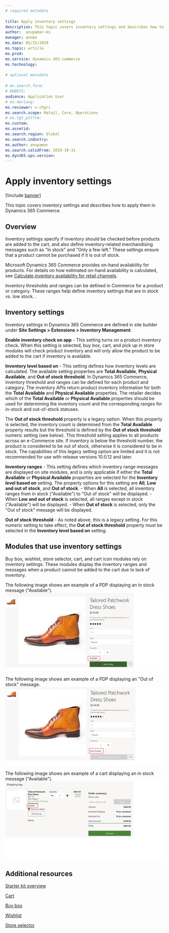 ```yaml
---
# required metadata

title: Apply inventory settings
description: This topic covers inventory settings and describes how to apply them in Dynamics 365 Commerce.
author:  anupamar-ms
manager: annbe
ms.date: 05/25/2020
ms.topic: article
ms.prod: 
ms.service: dynamics-365-commerce
ms.technology: 

# optional metadata

# ms.search.form: 
# ROBOTS: 
audience: Application User
# ms.devlang: 
ms.reviewer: v-chgri
ms.search.scope: Retail, Core, Operations
# ms.tgt_pltfrm: 
ms.custom: 
ms.assetid: 
ms.search.region: Global
ms.search.industry: 
ms.author: anupamar
ms.search.validFrom: 2019-10-31
ms.dyn365.ops.version: 
---
```


# Apply inventory settings

[!include [banner](includes/banner.md)]

This topic covers inventory settings and describes how to apply them in Dynamics 365 Commerce.

## Overview

Inventory settings specify if inventory should be checked before products are added to the cart, and also define inventory-related merchandising messages such as "In stock" and "Only a few left." These settings ensure that a product cannot be purchased if it is out of stock.

Microsoft Dynamics 365 Commerce provides on-hand availability for products. For details on how estimated on-hand availability is calculated, see [Calculate inventory availability for retail channels](calculated-inventory-retail-channels.md).

Inventory thresholds and ranges can be defined in Commerce for a product or category. These ranges help define inventory settings that are in stock vs. low stock. <!--For details, see [TBD](tbd)-->.

## Inventory settings 

Inventory settings in Dynamics 365 Commerce are defined in site builder under **Site Settings \> Extensions \> Inventory Management**. 

**Enable inventory check on app** - This setting turns on a product inventory check. When this setting is selected, buy box, cart, and pick up in store modules will check product inventory and will only allow the product to be added to the cart if inventory is available.

**Inventory level based on** - This setting defines how inventory levels are calculated. The available setting properties are **Total Available**, **Physical Available**, and **Out of stock threshold**. In Dynamics 365 Commerce, inventory threshold and ranges can be defined for each product and category. The inventory APIs return product inventory information for both the **Total Available** and **Physical Available** properties. The retailer decides which of the **Total Available** or **Physical Available** properties should be used for determining the inventory count and the corresponding ranges for in-stock and out-of-stock statuses. 

The **Out of stock threshold** property is a legacy option. When this property is selected, the inventory count is determined from the **Total Available** property results but the threshold is defined by the **Out of stock threshold** numeric setting (see below). This threshold setting applies to all products across an e-Commerce site. If inventory is below the threshold number, the product is considered to be out of stock, otherwise it is considered to be in stock. The capabilities of this legacy setting option are limited and it is not recommended for use with release versions 10.0.12 and later.

**Inventory ranges** - This setting defines which inventory range messages are displayed on site modules, and is only applicable if either the **Total Available** or **Physical Available** properties are selected for the **Inventory level based on** setting. The property options for this setting are **All**, **Low and out of stock**, and **Out of stock**. 
    - When **All** is selected, all inventory ranges from in stock ("Available") to "Out of stock" will be displayed.
    - When **Low and out of stock** is selected, all ranges except in stock ("Available") will be displayed. 
    - When **Out of stock** is selected, only the "Out of stock" message will be displayed.

**Out of stock threshold** - As noted above, this is a legacy setting. For this numeric setting to take effect, the **Out of stock threshold** property must be selected in the **Inventory level based on** setting.

## Modules that use inventory settings

Buy box, wishlist, store selector, cart, and cart icon modules rely on inventory settings. These modules display the inventory ranges and messages when a product cannot be added to the cart due to lack of inventory. 

The following image shows am example of a PDP displaying an in stock message ("Available").
![Example of a PDP module with in stock](./media/pdp-InStock.png)

The following image shows am example of a PDP displaying an "Out of stock" message.
![Example of a PDP module with out stock](./media/pdp-outofstock.png)

The following image shows am example of a cart displaying an in stock message ("Available").
![Example of a Cart module with in stock](./media/cart-instock.png)

## Additional resources

[Starter kit overview](starter-kit-overview.md)

[Cart](add-cart-module.md)

[Buy box](add-buy-box.md)

[Wishlist](account-management.md)

[Store selector](add-store-selector.md)
